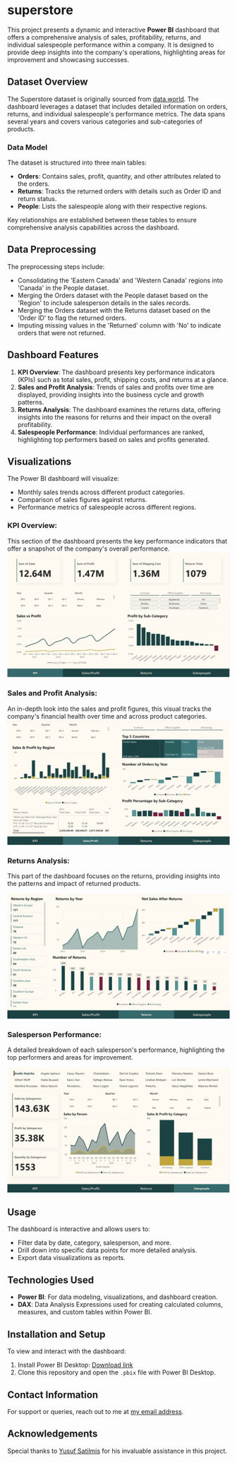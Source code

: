# superstore 

This project presents a dynamic and interactive **Power BI** dashboard that offers a comprehensive analysis of sales, profitability, returns, and individual salespeople performance within a company. It is designed to provide deep insights into the company's operations, highlighting areas for improvement and showcasing successes.

## Dataset Overview

The Superstore dataset is originally sourced from [data.world]("https://world"). The dashboard leverages a dataset that includes detailed information on orders, returns, and individual salespeople's performance metrics. The data spans several years and covers various categories and sub-categories of products.

### Data Model

The dataset is structured into three main tables:

- **Orders**: Contains sales, profit, quantity, and other attributes related to the orders.
- **Returns**: Tracks the returned orders with details such as Order ID and return status.
- **People**: Lists the salespeople along with their respective regions.

Key relationships are established between these tables to ensure comprehensive analysis capabilities across the dashboard.

## Data Preprocessing
The preprocessing steps include:
- Consolidating the 'Eastern Canada' and 'Western Canada' regions into 'Canada' in the People dataset.
- Merging the Orders dataset with the People dataset based on the 'Region' to include salesperson details in the sales records.
- Merging the Orders dataset with the Returns dataset based on the 'Order ID' to flag the returned orders.
- Imputing missing values in the 'Returned' column with 'No' to indicate orders that were not returned.

## Dashboard Features

1. **KPI Overview**: The dashboard presents key performance indicators (KPIs) such as total sales, profit, shipping costs, and returns at a glance.
2. **Sales and Profit Analysis**: Trends of sales and profits over time are displayed, providing insights into the business cycle and growth patterns.
3. **Returns Analysis**: The dashboard examines the returns data, offering insights into the reasons for returns and their impact on the overall profitability.
4. **Salespeople Performance**: Individual performances are ranked, highlighting top performers based on sales and profits generated.


## Visualizations

The Power BI dashboard will visualize:
- Monthly sales trends across different product categories.
- Comparison of sales figures against returns.
- Performance metrics of salespeople across different regions.

### KPI Overview:

This section of the dashboard presents the key performance indicators that offer a snapshot of the company's overall performance.
![kpi](assets/kpi.png)

### Sales and Profit Analysis:

An in-depth look into the sales and profit figures, this visual tracks the company's financial health over time and across product categories.
![kpi](assets/sales.png)

### Returns Analysis:

This part of the dashboard focuses on the returns, providing insights into the patterns and impact of returned products.

![kpi](assets/returns.png)

### Salesperson Performance:

A detailed breakdown of each salesperson's performance, highlighting the top performers and areas for improvement.

![kpi](assets/sales-people.png)

## Usage

The dashboard is interactive and allows users to:

- Filter data by date, category, salesperson, and more.
- Drill down into specific data points for more detailed analysis.
- Export data visualizations as reports.

## Technologies Used

- **Power BI**: For data modeling, visualizations, and dashboard creation.
- **DAX**: Data Analysis Expressions used for creating calculated columns, measures, and custom tables within Power BI.

## Installation and Setup

To view and interact with the dashboard:

1. Install Power BI Desktop: [Download link](https://powerbi.microsoft.com/en-us/desktop/)
2. Clone this repository and open the `.pbix` file with Power BI Desktop.

## Contact Information
For support or queries, reach out to me at [my email address](mailto:albertevieites@gmail.com).

## Acknowledgements
Special thanks to [Yusuf Satilmis](https://github.com/yusufsjustit) for his invaluable assistance in this project.


